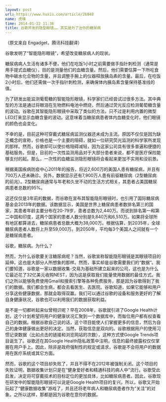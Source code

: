 ```yaml
---
layout: post
url: https://www.huxiu.com/article/26848
name: 虎嗅
time: 2014-01-22 11:38
title: 谷歌开发的隐型眼镜…… 其实是为了治你的糖尿病
---
```

（原文来自 Engadget，腾讯科技翻译）

谷歌发明了“智能隐形眼镜”，希望改变糖尿病人的现状。

糖尿病病人生活有诸多不便，他们在吃饭1小时之前需要做手指针刺检测（通常是用手提式血糖仪），目的是测量他们的血糖含量。然后，他们需要估算一下所吃食物中碳水化合物的含量，并且调整手腕上的仪器释放胰岛素的含量。最后，在吃饭2小时后，他们还需做一次手指针刺检测，来确保体内胰岛素含量保持基准线的值。

为了研发出能监测葡萄糖的智能隐形眼镜，科学家们已经尝试过很多方法。其中典型的方法是通过将眼泪在生物燃料电池中燃烧，然后通过荧光反应检测葡萄糖含量的波动。谷歌在其智能隐形眼镜中采取了类似的方法，只不过是利用内置的微型LED灯来显示血糖含量的波动。这意味着当糖尿病患者体内血糖变化时，他们眼镜的颜色也会变化。

不幸的是，目前这种可穿戴式糖尿病监测仪器还未成为主流。原因不仅仅是因为缺乏概念的宣称，价格也是一个主要的阻碍，就如一位研究荧光监测的科学家所发现的那样。然而，谷歌却可以使价格阻碍减轻，因为这家公司具有很多普遍和便捷的基础服务。但是，目前的一次性监测用品对于大部分患者来说，都不是医疗保险能够支付的起。那么，一次性的血糖监测隐形眼镜将会看起来更加不实用和没前景。

根据美国疾病防疫中心2011年的报告，将近2,600万的美国人患有糖尿病，并且有700万人还未确诊。另外，数据显示还有7,900万人患有前驱糖尿病（2型糖尿病的前兆）。2型糖尿病通常与年老和久坐不动的生活方式相关，其患者占美国糖尿病患者总数的95%。

这还仅仅是3年前的数据，而谷歌在宣布其智能隐形眼镜时，也引用了国际糖尿病基金会2013年的数据。该数据显示，美国是世界上糖尿病患者数排名第三的国家，其患者年龄主要分布在20-79岁，患者总数为2,440万。而说到排名第一和第二中国和印度，这两个国家的患者人数分别是9,840万和6,510万。如果将全球所有地区都算进去，糖尿病患者总数大概为38,000万。根据估算，到2035年，全球糖尿病患者人数将上升至59,000万。到2050年，平均每3个美国人之间就有一个是糖尿病患者。

谷歌，糖尿病。为什么？

然而，为什么谷歌要关注糖尿病呢？当然，谷歌宣称智能隐形眼镜是其眼镜项目的延伸，这也是大部分人所想象的那样。然而，事实却是谷歌需要我们的“数据”。我们要知道，谷歌是一家以数据收集-交易为基础所建立起来的公司，这也是为什么它最近花了32亿美元收购NEST，因为这是获取我们能量使用数据的最佳方式。我们之所以能够免费使用Gmail和搜索引擎等各种免费服务，那是因为谷歌得到了我们的数据。我们都会生病，都会去看医生、去医院。谷歌知道，如果它能够和用户分享这些健康数据，那就会取得双赢。我们可以通过谷歌的设备和服务更好的了解自身健康状况，谷歌也可以利用我们的数据获取利益。

是不是一切都听起来似曾相识呢？早在2008年，谷歌就引进了Google Health计划，这个计划希望将用户的健康状况汇聚到一个数据库中，而每位用户都有权查看自己的数据。根据谷歌自己说的话，这个项目能使人们掌握更多的信息，然后为自己的身体健康做出更好的决定。当然，获取信息是双向的。谷歌根据用户的使用习惯记录数据（比如点击的链接和浏览网站的次数），这种方式使Google Trends项目诞生了。谷歌还在其Google Health隐私政策中注明，信息的最终披露权仅仅掌握在用户手上。因此，除非是政府强制性的规定或请求，谷歌是不会将用户的数据用在医疗系统或其它方面。

然而，谷歌的这个项目却失败了，并且不得不在2012年被强制关闭。这个项目的失败证明，数据收集计划只是在“健身爱好者和精通科技的病人中”流行。谷歌受此启发，决定将可穿戴技术的目标定位的更加具体，比如糖尿病患者。因此，谷歌现在研发中的智能隐形眼镜可以说是Google Health项目的复兴。所以，谷歌又开始玩起了“健康数据收集”游戏了，并且还将老年病人和糖尿病患者作为“关注”的对象。之所以这样，那都是因为谷歌在意你的数据。

